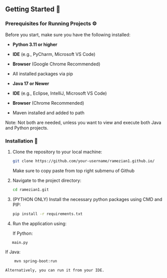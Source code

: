 ## Getting Started 🚀

### Prerequisites for Running Projects ⚙️

Before you start, make sure you have the following installed:

- **Python 3.11 or higher**
- **IDE** (e.g., PyCharm, Microsoft VS Code)
- **Browser** (Google Chrome Recommended)
- All installed packages via pip

- **Java 17 or Newer**
- **IDE** (e.g., Eclipse, IntelliJ, Microsoft VS Code)
-  **Browser** (Chrome Recommended)
-  Maven installed and added to path

Note: Not both are needed, unless you want to view and execute both Java and Python projects. 

### Installation 🔧

1. Clone the repository to your local machine:

    ```bash
    git clone https://github.com/your-username/ramezian1.github.io/
    ```
    Make sure to copy paste from top right submenu of Github
   
3. Navigate to the project directory:

    ```bash
    cd ramezian1.git
    ```
4. (PYTHON ONLY) Install the necessary python packages using CMD and PIP:

    ```bash
    pip install -r requirements.txt
    ```
5. Run the application using:

    If Python:
 ```bash
    main.py
```
   If Java:  
```bash
    mvn spring-boot:run
```


    
    Alternatively, you can run it from your IDE. 
